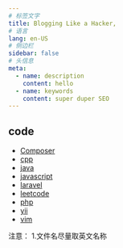 ```yaml
---
# 标签文字
title: Blogging Like a Hacker,
# 语言
lang: en-US
# 侧边栏
sidebar: false
# 头信息
meta:
  - name: description
    content: hello
  - name: keywords
    content: super duper SEO
---
```


## code

- [Composer](/code/composer/)
- [cpp](/code/cpp/)
- [java](/code/java/)
- [javascript](/code/javascript/)
- [laravel](/code/laravel/)
- [leetcode](/code/leetcode/)
- [php](/code/php/)
- [yii](/code/yii/)
- [vim](/code/vim/)

注意：
1.文件名尽量取英文名称